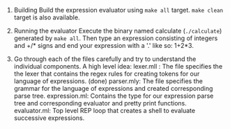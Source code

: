 1. Building
    Build the expression evaluator using `make all` target. `make clean` target is also available.

2. Running the evaluator
    Execute the binary named calculate (`./calculate`) generated by `make all`.
    Then type an expression consisting of integers and +/* signs and end your expression with a '.' like so:
    1+2*3.

3. Go through each of the files carefully and try to understand the individual components. A high level idea:
    lexer.mll : The file specifies the the lexer that contains the regex rules for creating tokens for our language of expressions. (done)
    parser.mly: The file specifies the grammar for the language of expressions and created corresponding parse tree.
    expression.ml: Contains the type for our expression parse tree and corresponding evaluator and pretty print functions.
    evaluator.ml:  Top level REP loop that creates a shell to evaluate successive expressions.
